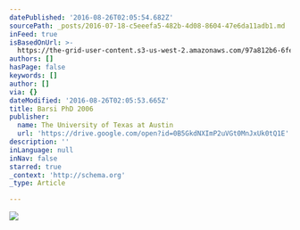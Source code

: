 ```yaml
---
datePublished: '2016-08-26T02:05:54.682Z'
sourcePath: _posts/2016-07-18-c5eeefa5-482b-4d08-8604-47e6da11adb1.md
inFeed: true
isBasedOnUrl: >-
  https://the-grid-user-content.s3-us-west-2.amazonaws.com/97a812b6-6fe4-4217-b303-e298b0d35fa8.jpg
authors: []
hasPage: false
keywords: []
author: []
via: {}
dateModified: '2016-08-26T02:05:53.665Z'
title: Barsi PhD 2006
publisher:
  name: The University of Texas at Austin
  url: 'https://drive.google.com/open?id=0B5GkdNXImP2uVGt0MnJxUk0tQ1E'
description: ''
inLanguage: null
inNav: false
starred: true
_context: 'http://schema.org'
_type: Article

---
```

![](https://the-grid-user-content.s3-us-west-2.amazonaws.com/97a812b6-6fe4-4217-b303-e298b0d35fa8.jpg)